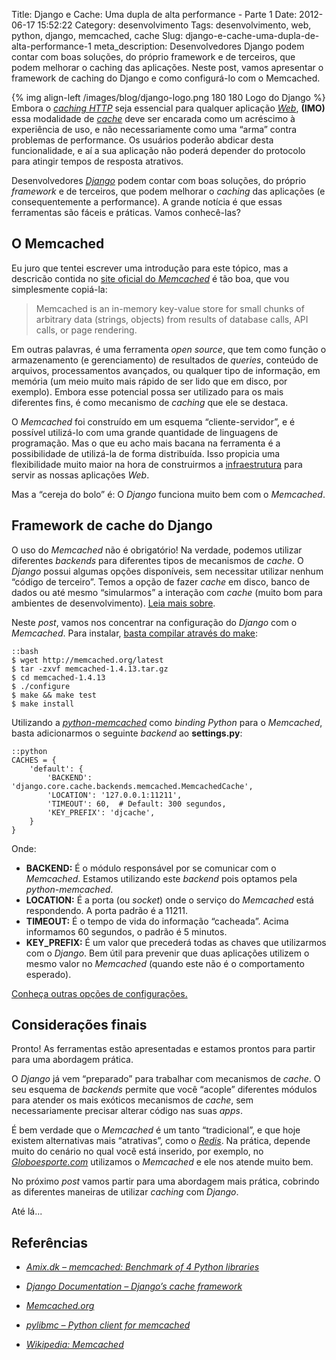 Title: Django e Cache: Uma dupla de alta performance - Parte 1
Date: 2012-06-17 15:52:22
Category: desenvolvimento
Tags: desenvolvimento, web, python, django, memcached, cache
Slug: django-e-cache-uma-dupla-de-alta-performance-1
meta_description: Desenvolvedores Django podem contar com boas soluções, do próprio framework e de terceiros, que podem melhorar o caching das aplicações. Neste post, vamos apresentar o framework de caching do Django e como configurá-lo com o Memcached.


{% img align-left /images/blog/django-logo.png 180 180 Logo do Django %}
Embora o [*caching HTTP*][] seja essencial
para qualquer aplicação [*Web*][], **(IMO)**
essa modalidade de [*cache*][] deve ser encarada como um acréscimo à
experiência de uso, e não necessariamente como uma “arma” contra
problemas de performance. Os usuários poderão abdicar desta
funcionalidade, e aí a sua aplicação não poderá depender do protocolo
para atingir tempos de resposta atrativos.

<!-- PELICAN_END_SUMMARY -->

Desenvolvedores [*Django*][] podem contar com boas soluções, do próprio
*framework* e de terceiros, que podem melhorar o *caching* das
aplicações (e consequentemente a performance). A grande notícia é que
essas ferramentas são fáceis e práticas. Vamos conhecê-las?

O Memcached
-----------

Eu juro que tentei escrever uma introdução
para este tópico, mas a descricão contida no [site oficial do *Memcached*][] é
tão boa, que vou simplesmente copiá-la:

> Memcached is an in-memory key-value store for small chunks of arbitrary
> data (strings, objects) from results of database calls,
> API calls, or page rendering.

Em outras palavras, é uma ferramenta *open source*, que tem como função
o armazenamento (e gerenciamento) de resultados de *queries*, conteúdo
de arquivos, processamentos avançados, ou qualquer tipo de informação,
em memória (um meio muito mais rápido de ser lido que em disco, por
exemplo). Embora esse potencial possa ser utilizado para os mais
diferentes fins, é como mecanismo de *caching* que ele se destaca.

O *Memcached* foi construído em um esquema “cliente-servidor”, e é
possível utilizá-lo com uma grande quantidade de linguagens de
programação. Mas o que eu acho mais bacana na ferramenta é a
possibilidade de utilizá-la de forma distribuída. Isso propicia uma
flexibilidade muito maior na hora de construirmos a [infraestrutura][]
para servir as nossas aplicações *Web*.

Mas a “cereja do bolo” é: O *Django* funciona muito bem com o
*Memcached*.


Framework de cache do Django
----------------------------


O uso do *Memcached* não é obrigatório! Na verdade, podemos utilizar
diferentes *backends* para diferentes tipos de mecanismos de *cache*. O
*Django* possui algumas opções disponíveis, sem necessitar utilizar
nenhum “código de terceiro”. Temos a opção de fazer *cache* em disco,
banco de dados ou até mesmo “simularmos” a interação com *cache* (muito
bom para ambientes de desenvolvimento). [Leia mais sobre][].

Neste *post*, vamos nos concentrar na configuração do *Django* com o
*Memcached*. Para instalar, [basta compilar através do make][]:

    ::bash
    $ wget http://memcached.org/latest
    $ tar -zxvf memcached-1.4.13.tar.gz
    $ cd memcached-1.4.13
    $ ./configure
    $ make && make test
    $ make install

Utilizando a [*python-memcached*][] como *binding* *Python* para o
*Memcached*, basta adicionarmos o seguinte *backend* ao **settings.py**:

    ::python
    CACHES = {
        'default': {
            'BACKEND': 'django.core.cache.backends.memcached.MemcachedCache',
            'LOCATION': '127.0.0.1:11211',
            'TIMEOUT': 60,  # Default: 300 segundos,
            'KEY_PREFIX': 'djcache',
        }
    }

Onde:

* **BACKEND:** É o módulo responsável por se comunicar com o
  *Memcached*. Estamos utilizando este *backend* pois optamos pela
  *python-memcached*.
* **LOCATION:** É a porta (ou *socket*) onde o serviço do *Memcached*
  está respondendo. A porta padrão é a 11211.
* **TIMEOUT:** É o tempo de vida do informação “cacheada”. Acima
  informamos 60 segundos, o padrão é 5 minutos.
* **KEY\_PREFIX:** É um valor que precederá todas as chaves que
  utilizarmos com o *Django*. Bem útil para prevenir que duas
  aplicações utilizem o mesmo valor no *Memcached* (quando este não é
  o comportamento esperado).

[Conheça outras opções de configurações.][]


Considerações finais
--------------------


Pronto! As ferramentas estão apresentadas e estamos prontos para partir
para uma abordagem prática.

O *Django* já vem “preparado” para trabalhar com mecanismos de *cache*.
O seu esquema de *backends* permite que você “acople” diferentes módulos
para atender os mais exóticos mecanismos de *cache*, sem necessariamente
precisar alterar código nas suas *apps*.

É bem verdade que o *Memcached* é um tanto “tradicional”, e que hoje
existem alternativas mais “atrativas”, como o [*Redis*][]. Na prática,
depende muito do cenário no qual você está inserido, por exemplo, no
[*Globoesporte.com*][] utilizamos o *Memcached* e ele nos atende muito
bem.

No próximo *post* vamos partir para uma abordagem mais prática, cobrindo
as diferentes maneiras de utilizar *caching* com *Django*.

Até lá...


Referências
-----------


* [*Amix.dk – memcached: Benchmark of 4 Python libraries*][]
* [*Django Documentation – Django’s cache framework*][]
* [*Memcached.org*][]
* [*pylibmc – Python client for memcached*][]
* [*Wikipedia: Memcached*][]


  [*caching HTTP*]: {filename}/o-cache-e-o-http.md
    "O cache e o HTTP"
  [*Web*]: {tag}web
    "Leia mais sobre Web"
  [*cache*]: {tag}cache
    "Leia mais sobre Cache"
  [*Django*]: {tag}django
    "Leia mais sobre Django"
  [site oficial do *Memcached*]: http://memcached.org/
    "A distributed memory object caching system"
  [infraestrutura]: {tag}infraestrutura
    "Leia mais sobre infra"
  [Leia mais sobre]: https://docs.djangoproject.com/en/1.3/topics/cache/#setting-up-the-cache
    "Setting up cache"
  [basta compilar através do make]: http://code.google.com/p/memcached/wiki/NewInstallFromSource
    "Memcached - Why build from source"
  [*python-memcached*]: ftp://ftp.tummy.com/pub/python-memcached/
    "Conheça a python-memcached"
  [Conheça outras opções de configurações.]: https://docs.djangoproject.com/en/dev/topics/cache/#cache-arguments
    "Cache Arguments - Django Documentation"
  [*Redis*]: http://redis.io/
    "Redis is an open source, advanced key-value store"
  [*Globoesporte.com*]: http://globoesporte.globo.com/
    "a melhor cobertura sobre o Futebol e Outros Esportes, no Brasil e no Mundo"
  [*Amix.dk – memcached: Benchmark of 4 Python libraries*]: http://amix.dk/blog/post/19471
    "Um post antigo, com o comparativo entre pylibmc e python-memcached"
  [*Django Documentation – Django’s cache framework*]: https://docs.djangoproject.com/en/dev/topics/cache/
    "Leia a documentação do framework de cache do Django"
  [*Memcached.org*]: http://memcached.org/
    "Página principal do projeto Memcached"
  [*pylibmc – Python client for memcached*]: http://sendapatch.se/projects/pylibmc/
    "Cliente Python escrito em C para trabalhar com o Memcached"
  [*Wikipedia: Memcached*]: http://en.wikipedia.org/wiki/Memcached
    "Leia mais sobre o Memcached no Wikipedia"
